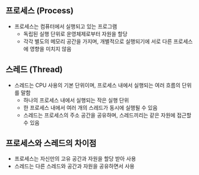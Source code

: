  ## 프로세스 (Process)
 - 프로세스는 컴퓨터에서 실행되고 있는 프로그램
    - 독립된 실행 단위로 운영체제로부터 자원을 할당
    - 각각 별도의 메모리 공간을 가지며, 개별적으로 실행되기에 서로 다른 프로세스에 영향을 미치지 않음

## 스레드 (Thread)
- 스레드는 CPU 사용의 기본 단위이며, 프로세스 내에서 실행되는 여러 흐름의 단위를 말함
    - 하나의 프로세스 내에서 실행되는 작은 실행 단위
    - 한 프로세스 내에서 여러 개의 스레드가 동시에 실행될 수 있음
    - 스레드는 프로세스의 주소 공간을 공유하며, 스레드끼리는 같은 자원에 접근할 수 있음

## 프로세스와 스레드의 차이점
- 프로세스는 자신만의 고유 공간과 자원을 할당 받아 사용
- 스레드는 다른 스레드와 공간과 자원을 공유하면서 사용
